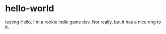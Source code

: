 # hello-world
testing
Hello, I'm a rookie indie game dev. Not really, but it has a nice ring to it.
